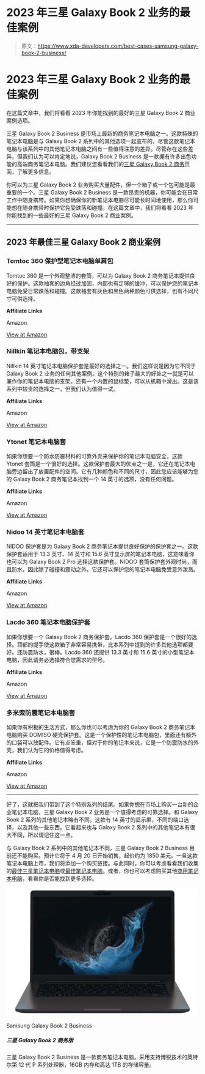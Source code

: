 # 2023 年三星 Galaxy Book 2 业务的最佳案例

> 原文：<https://www.xda-developers.com/best-cases-samsung-galaxy-book-2-business/>

# 2023 年三星 Galaxy Book 2 业务的最佳案例

在这篇文章中，我们将看看 2023 年你能找到的最好的三星 Galaxy Book 2 商业案例选项。

三星 Galaxy Book 2 Business 是市场上最新的商务笔记本电脑之一。这款特殊的笔记本电脑是与 Galaxy Book 2 系列中的其他选项一起宣布的，尽管这款笔记本电脑与该系列中的其他笔记本电脑之间有一些值得注意的差异。尽管存在这些差异，但我们认为可以肯定地说，Galaxy Book 2 Business 是一款拥有许多出色功能的高端商务笔记本电脑。我们建议您看看我们的[三星 Galaxy Book 2 商务](https://www.xda-developers.com/samsung-galaxy-book-2-business)页面，了解更多信息。

你可以为三星 Galaxy Book 2 业务购买大量配件，但一个箱子或一个包可能是最重要的一个。三星 Galaxy Book 2 Business 是一款昂贵的机器，你可能会在日常工作中随身携带。如果你想确保你的新笔记本电脑尽可能长时间地使用，那么你可能想在随身携带时保护它免受跌落和碰撞。在这篇文章中，我们将看看 2023 年你能找到的一些最好的三星 Galaxy Book 2 商业案例。

* * *

## 2023 年最佳三星 Galaxy Book 2 商业案例

### Tomtoc 360 保护型笔记本电脑单肩包

Tomtoc 360 是一个外观整洁的套筒，可以为 Galaxy Book 2 商务笔记本提供良好的保护。这款袖套的边角经过加固，内部也有足够的缓冲，可以保护您的笔记本电脑免受日常跌落和碰撞。这款袖套有灰色和黑色两种颜色可供选择，也有不同尺寸可供选择。

**Affiliate Links**

Amazon

[View at Amazon](https://www.amazon.com/tomtoc-Protective-2012-2015-Briefcase-Accessory/dp/B07BRC2GLR?tag=xda-68hs25h-20&ascsubtag=UUxdaUeUpU41039&asc_refurl=https%3A%2F%2Fwww.xda-developers.com%2Fbest-cases-samsung-galaxy-book-2-business%2F&asc_campaign=Short-Term)

### Nillkin 笔记本电脑包，带支架

Nillkin 14 英寸笔记本电脑保护套是最好的选择之一。我们这样说是因为它不同于 Galaxy Book 2 业务的任何其他案例。这个特别的箱子最大的好处之一就是可以兼作你的笔记本电脑的支架。还有一个内置的鼠标垫，可以从机箱中滑出。这是该系列中较贵的选择之一，但我们认为值得一试。

**Affiliate Links**

Amazon

[View at Amazon](https://www.amazon.com/Nillkin-Adjustable-Computer-Resistant-MacBook/dp/B08H7XK927/?tag=xda-68hs25h-20&ascsubtag=UUxdaUeUpU41039&asc_refurl=https%3A%2F%2Fwww.xda-developers.com%2Fbest-cases-samsung-galaxy-book-2-business%2F&asc_campaign=Short-Term)

### Ytonet 笔记本电脑套

如果你想要一个防水防震材料的可靠外壳来保护你的笔记本电脑安全，这款 Ytonet 套筒是一个很好的选择。这款保护套最大的优点之一是，它还在笔记本电脑旁边留出了放置配件的空间。它有几种颜色和不同的尺寸，因此您应该能够为您的 Galaxy Book 2 商务笔记本找到一个 14 英寸的选项，没有任何问题。

**Affiliate Links**

Amazon

[View at Amazon](https://www.amazon.com/Organizer-Protective-Notebook-Carring-Computers/dp/B088ZPJPXS?tag=xda-68hs25h-20&ascsubtag=UUxdaUeUpU41039&asc_refurl=https%3A%2F%2Fwww.xda-developers.com%2Fbest-cases-samsung-galaxy-book-2-business%2F&asc_campaign=Short-Term)

### Nidoo 14 英寸笔记本电脑套

NIDOO 保护套是为 Galaxy Book 2 商务笔记本提供良好保护的保护套之一。这款保护套适用于 13.3 英寸、14 英寸和 15.6 英寸显示屏的笔记本电脑，这意味着你也可以为 Galaxy Book 2 Pro 选择这款保护套。NIDOO 套筒保护套外观时尚，而且防水，因此除了碰撞和震动之外，它还可以保护您的笔记本电脑免受意外泼溅。

**Affiliate Links**

Amazon

[View at Amazon](https://www.amazon.com/NIDOO-Water-Resistant-Portable-Carrying-Notebook/dp/B09G6HYP4V/?tag=xda-68hs25h-20&ascsubtag=UUxdaUeUpU41039&asc_refurl=https%3A%2F%2Fwww.xda-developers.com%2Fbest-cases-samsung-galaxy-book-2-business%2F&asc_campaign=Short-Term)

### Lacdo 360 笔记本电脑保护套

如果你想要一个 Galaxy Book 2 商务保护套，Lacdo 360 保护套是一个很好的选择。顶部的提手使这款箱子非常容易携带，比本系列中提到的许多其他选项都要好。还防震防水，很棒。Lacdo 360 还提供 13.3 英寸和 15.6 英寸的小型笔记本电脑，因此请务必选择符合您需求的型号。

**Affiliate Links**

Amazon

[View at Amazon](https://www.amazon.com/Lacdo-Protective-Briefcase-Compatible-Chromebook/dp/B084Z2F1B2/?tag=xda-68hs25h-20&ascsubtag=UUxdaUeUpU41039&asc_refurl=https%3A%2F%2Fwww.xda-developers.com%2Fbest-cases-samsung-galaxy-book-2-business%2F&asc_campaign=Short-Term)

### 多米索防震笔记本电脑套

如果你有积极的生活方式，那么你也可以考虑为你的 Galaxy Book 2 商务笔记本电脑购买 DOMISO 硬壳保护套。这是一个保护性的笔记本电脑包，里面还有额外的口袋可以放配件。它有点笨重，但对于你的笔记本来说，它是一个防震防水的外壳，我们认为它的价格值得考虑。

**Affiliate Links**

Amazon

[View at Amazon](https://www.amazon.com/DOMISO-Shockproof-Waterproof-Protective-Microsoft/dp/B087BYZ1WN/?tag=xda-68hs25h-20&ascsubtag=UUxdaUeUpU41039&asc_refurl=https%3A%2F%2Fwww.xda-developers.com%2Fbest-cases-samsung-galaxy-book-2-business%2F&asc_campaign=Short-Term)

* * *

好了，这就把我们带到了这个特别系列的结尾。如果你想在市场上购买一台新的企业笔记本电脑，三星 Galaxy Book 2 业务是一个值得考虑的可靠选择。和 Galaxy Book 2 系列的其他笔记本略有不同。这款有 14 英寸的显示屏，不同的端口选择，以及其他一些东西。它看起来也与 Galaxy Book 2 系列中的其他笔记本有很大不同，所以请记住这一点。

与 Galaxy Book 2 系列中的其他笔记本不同，三星 Galaxy Book 2 Business 目前还不能购买。预计它将于 4 月 20 日开始销售，起价约为 1850 美元。一旦这款笔记本电脑上市，我们将添加一个购买链接。与此同时，你可以考虑看看我们收集的[最佳三星笔记本电脑](https://www.xda-developers.com/best-samsung-galaxy-laptops/)或[最佳笔记本电脑](https://www.xda-developers.com/best-laptops/)。或者，你也可以考虑购买其他[商用笔记本电脑](https://www.xda-developers.com/best-business-laptops/)，看看你是否能找到更多选择。

 <picture>![The Samsung Galaxy Book 2 Business is a business laptop powered by Intel's 12th-generation P-series processors with vPro support, 16GB of RAM, and up to 1TB of storage.](img/f82b09f7cc2670758b0c219cd32fda72.png)</picture> 

Samsung Galaxy Book 2 Business

##### 三星 Galaxy Book 2 商务版

三星 Galaxy Book 2 Business 是一款商务笔记本电脑，采用支持博锐技术的英特尔第 12 代 P 系列处理器，16GB 内存和高达 1TB 的存储容量。